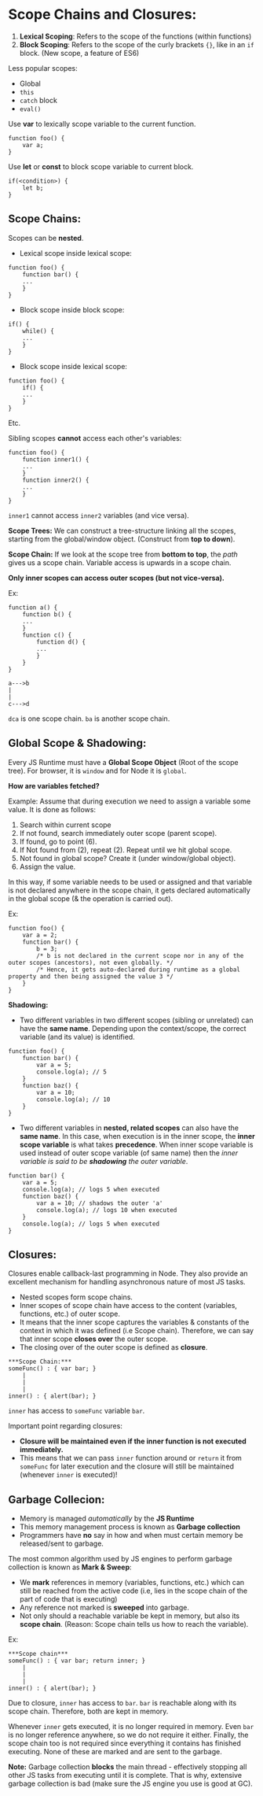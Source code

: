 # Scope Chains and Closures:

1. **Lexical Scoping**: Refers to the scope of the functions (within functions)
2. **Block Scoping**: Refers to the scope of the curly brackets `{}`, like in an `if` block. (New scope, a feature of ES6)

Less popular scopes:
- Global
- `this`
- `catch` block
- `eval()`

Use **var** to lexically scope variable to the current function.
```
function foo() {
    var a;
}
```

Use **let** or **const** to block scope variable to current block.
```
if(<condition>) {    
    let b;
}
```

## Scope Chains:

Scopes can be **nested**.
- Lexical scope inside lexical scope:
```
function foo() {
    function bar() {
    ...
    }
}
```
- Block scope inside block scope:
```
if() {
    while() {
    ...
    }
}
```
- Block scope inside lexical scope:
```
function foo() {
    if() {
    ...
    }
}
```
Etc.

Sibling scopes **cannot** access each other's variables:
```
function foo() {
    function inner1() {
    ...
    }
    function inner2() {
    ...
    }
}
```
`inner1` cannot access `inner2` variables (and vice versa).

**Scope Trees:** We can construct a tree-structure linking all the scopes, starting from the global/window object. (Construct from **top to down**).

**Scope Chain:** If we look at the scope tree from **bottom to top**, the *path* gives us a scope chain. Variable access is upwards in a scope chain.

**Only inner scopes can access outer scopes (but not vice-versa).**

Ex:
```
function a() {
    function b() {
    ...
    }
    function c() {
        function d() {
        ...
        }
    }
}
```

```
a--->b
|
|
c--->d
```

`dca` is one scope chain.
`ba` is another scope chain.

## Global Scope & Shadowing:

Every JS Runtime must have a **Global Scope Object** (Root of the scope tree). For browser, it is `window` and for Node it is `global`.

**How are variables fetched?**

Example: Assume that during execution we need to assign a variable some value. It is done as follows:
1. Search within current scope
2. If not found, search immediately outer scope (parent scope).
3. If found, go to point (6).
4. If Not found from (2), repeat (2). Repeat until we hit global scope.
5. Not found in global scope? Create it (under window/global object).
6. Assign the value.

In this way, if some variable needs to be used or assigned and that variable is not declared anywhere in the scope chain, it gets declared automatically in the global scope (& the operation is carried out).

Ex:
```
function foo() {
    var a = 2;
    function bar() {
        b = 3; 
        /* b is not declared in the current scope nor in any of the outer scopes (ancestors), not even globally. */
        /* Hence, it gets auto-declared during runtime as a global property and then being assigned the value 3 */
    }
}
```

**Shadowing:**
- Two different variables in two different scopes (sibling or unrelated) can have the **same name**. Depending upon the context/scope, the correct variable (and its value) is identified.
```
function foo() {
    function bar() {
        var a = 5;
        console.log(a); // 5
    }
    function baz() {
        var a = 10;
        console.log(a); // 10
    }
}
```
- Two different variables in **nested, related scopes** can also have the **same name**. In this case, when execution is in the inner scope, the **inner scope variable** is what takes **precedence**. When inner scope variable is used instead of outer scope variable (of same name) then the *inner variable is said to be **shadowing** the outer variable*.
```
function bar() {
    var a = 5;
    console.log(a); // logs 5 when executed
    function baz() {
        var a = 10; // shadows the outer 'a'
        console.log(a); // logs 10 when executed
    }
    console.log(a); // logs 5 when executed
}
```

## Closures:

Closures enable callback-last programming in Node. They also provide an excellent mechanism for handling asynchronous nature of most JS tasks.

- Nested scopes form scope chains.
- Inner scopes of scope chain have access to the content (variables, functions, etc.) of outer scope.
- It means that the inner scope captures the variables & constants of the context in which it was defined (i.e Scope chain). Therefore, we can say that inner scope **closes over** the outer scope.
- The closing over of the outer scope is defined as **closure**.

```
***Scope Chain:***
someFunc() : { var bar; }
    |
    |
    |
inner() : { alert(bar); }

```
`inner` has access to `someFunc` variable `bar`.

Important point regarding closures:
- **Closure will be maintained even if the inner function is not executed immediately.**
- This means that we can pass `inner` function around or `return` it from `someFunc` for later execution and the closure will still be maintained (whenever `inner` is executed)!

## Garbage Collecion:
- Memory is managed *automatically* by the **JS Runtime**
- This memory management process is known as **Garbage collection**
- Programmers have **no** say in how and when must certain memory be released/sent to garbage.

The most common algorithm used by JS engines to perform garbage collection is known as 
**Mark & Sweep**:
- We **mark** references in memory (variables, functions, etc.) which can still be reached from the active code (i.e, lies in  the scope chain of the part of code that is executing)
- Any reference not marked is **sweeped** into garbage.
- Not only should a reachable variable be kept in memory, but also its **scope chain**. (Reason: Scope chain tells us how to reach the variable).

Ex:
```
***Scope chain***
someFunc() : { var bar; return inner; }
    |
    |
    |
inner() : { alert(bar); }
```

Due to closure, `inner` has access to `bar`. `bar` is reachable along with its scope chain. Therefore, both are kept in memory.

Whenever `inner` gets executed, it is no longer required in memory. Even `bar` is no longer reference anywhere, so we do not require it either. Finally, the scope chain too is not required since everything it contains has finished executing. None of these are marked and are sent to the garbage.

**Note:** Garbage collection **blocks** the main thread - effectively stopping all other JS tasks from executing until it is complete. That is why, extensive garbage collection is bad (make sure the JS engine you use is good at GC).

